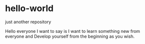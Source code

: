 # hello-world
just another repository

Hello everyone I want to say is I want to learn something new from everyone and Develop yourself from the beginning as you wish.
